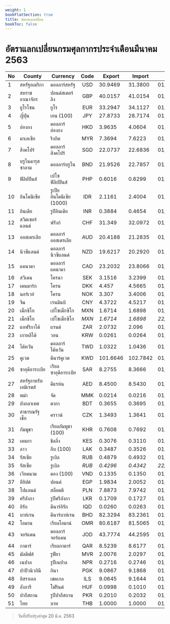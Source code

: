 ```yaml
---
weight: 1
bookFlatSection: true
title: อัตราแลกเปลี่ยน
bookToc: false
---
```



อัตราแลกเปลี่ยนกรมศุลกากรประจำเดือนมีนาคม 2563
===

| No | County               | Currency                 | Code  | Export   | Import   | Start        | Finish       |
|----|----------------------|--------------------------|:-----:|----------|----------|--------------|--------------|
| 1  | สหรัฐอเมริกา         | ดอลลาร์สหรัฐ             |  USD  | 30.9469  | 31.3800    | 01/03/2020   | 31/03/2020   |
| 2  | สหราชอาณาจักร        | ปอนด์สเตอร์ลิง           |  GBP  | 40.0157  | 41.0154  | 01/03/2020   | 31/03/2020   |
| 3  | ยูโรโซน              | ยูโร                     |  EUR  | 33.2947  | 34.1127  | 01/03/2020   | 31/03/2020   |
| 4  | ญี่ปุ่น              | เยน (100)                |  JPY  | 27.8733  | 28.7174  | 01/03/2020   | 31/03/2020   |
| 5  | ฮ่องกง               | ดอลลาร์ฮ่องกง            |  HKD  | 3.9635   | 4.0604   | 01/03/2020   | 31/03/2020   |
| 6  | มาเลเซีย             | ริงกิต                   |  MYR  | 7.3694   | 7.6223   | 01/03/2020   | 31/03/2020   |
| 7  | สิงคโปร์             | ดอลลาร์สิงคโปร์          |  SGD  | 22.0737  | 22.6836  | 01/03/2020   | 31/03/2020   |
| 8  | บรูไนดารุสซาลาม      | ดอลลาร์บรูไน             |  BND  | 21.9526  | 22.7857  | 01/03/2020   | 31/03/2020   |
| 9  | ฟิลิปปินส์           | เปโซฟิลิปปินส์           |  PHP  | 0.6016   | 0.6299   | 01/03/2020   | 31/03/2020   |
| 10 | อินโดนีเซีย          | รูเปียอินโดนีเซีย (1000) |  IDR  | 2.1161   | 2.4004   | 01/03/2020   | 31/03/2020   |
| 11 | อินเดีย              | รูปีอินเดีย              |  INR  | 0.3884   | 0.4654   | 01/03/2020   | 31/03/2020   |
| 12 | สวิตเซอร์แลนด์       | ฟรังก์                   |  CHF  | 31.349   | 32.0972  | 01/03/2020   | 31/03/2020   |
| 13 | ออสเตรเลีย           | ดอลลาร์ออสเตรเลีย        |  AUD  | 20.4188  | 21.2835  | 01/03/2020   | 31/03/2020   |
| 14 | นิวซีแลนด์           | ดอลลาร์นิวซีแลนด์        |  NZD  | 19.6217  | 20.2920   | 01/03/2020   | 31/03/2020   |
| 15 | แคนาดา               | ดอลลาร์แคนาดา            |  CAD  | 23.2032  | 23.8066  | 01/03/2020   | 31/03/2020   |
| 16 | สวีเดน               | โครนา                    |  SEK  | 3.1516   | 3.2399   | 01/03/2020   | 31/03/2020   |
| 17 | เดนมาร์ก             | โครน                     |  DKK  | 4.457    | 4.5665   | 01/03/2020   | 31/03/2020   |
| 18 | นอร์เวย์             | โครน                     |  NOK  | 3.307    | 3.4006   | 01/03/2020   | 31/03/2020   |
| 19 | จีน                  | เรนมินบิ                 |  CNY  | 4.3722   | 4.5217   | 01/03/2020   | 31/03/2020   |
| 20 | เม็กซิโก             | เปโซเม็กซิโก             |  MXN  | 1.6714   | 1.6898   | 01/03/2020   | *21/03/2020* |
| 21 | เม็กซิโก             | เปโซเม็กซิโก             | *MXN* | *1.6714* | *1.6898* | *22/03/2020* | *31/03/2020* |
| 22 | แอฟริกาใต้           | แรนด์                    |  ZAR  | 2.0732   | 2.096    | 01/03/2020   | 31/03/2020   |
| 23 | เกาหลีใต้            | วอน                      |  KRW  | 0.0261   | 0.0264   | 01/03/2020   | 31/03/2020   |
| 24 | ไต้หวัน              | ดอลลาร์ไต้หวัน           |  TWD  | 1.0322   | 1.0436   | 01/03/2020   | 31/03/2020   |
| 25 | คูเวต                | ดีนาร์คูเวต              |  KWD  | 101.6646 | 102.7842 | 01/03/2020   | 31/03/2020   |
| 26 | ซาอุดีอาระเบีย       | เรียลซาอุดีอาระเบีย      |  SAR  | 8.2755   | 8.3666   | 01/03/2020   | 31/03/2020   |
| 27 | สหรัฐอาหรับเอมิเรตส์ | ดีแรห์น                  |  AED  | 8.4500     | 8.5430    | 01/03/2020   | 31/03/2020   |
| 28 | พม่า                 | จัด                      |  MMK  | 0.0214   | 0.0216   | 01/03/2020   | 31/03/2020   |
| 29 | บังกลาเทศ            | ตากา                     |  BDT  | 0.3655   | 0.3695   | 01/03/2020   | 31/03/2020   |
| 30 | สาธารณรัฐเช็ก        | คราวน์                   |  CZK  | 1.3493   | 1.3641   | 01/03/2020   | 31/03/2020   |
| 31 | กัมพูชา              | เรียลกัมพูชา (100)       |  KHR  | 0.7608   | 0.7692   | 01/03/2020   | 31/03/2020   |
| 32 | เคนยา                | ชิลลิ่ง                  |  KES  | 0.3076   | 0.3110    | 01/03/2020   | 31/03/2020   |
| 33 | ลาว                  | กีบ (100)                |  LAK  | 0.3487   | 0.3526   | 01/03/2020   | 31/03/2020   |
| 34 | รัสเซีย              | รูเบิล                   |  RUB  | 0.4879   | 0.4932   | 01/03/2020   | *21/03/2020* |
| 35 | รัสเซีย              | รูเบิล                   | *RUB* | *0.4296* | *0.4342* | *22/03/2020* | *31/03/2020* |
| 36 | เวียดนาม             | ดอง (100)                |  VND  | 0.1335   | 0.1350    | 01/03/2020   | 31/03/2020   |
| 37 | อียิปต์              | ปอนด์                    |  EGP  | 1.9834   | 2.0052   | 01/03/2020   | 31/03/2020   |
| 38 | โปแลนด์              | สล็อตตี                  |  PLN  | 7.8873   | 7.9742   | 01/03/2020   | 31/03/2020   |
| 39 | ศรีลังกา             | รูปีศรีลังกา             |  LKR  | 0.1709   | 0.1727   | 01/03/2020   | 31/03/2020   |
| 40 | อิรัก                | ดีนาร์อิรัก              |  IQD  | 0.0260   | 0.0263   | 01/03/2020   | 31/03/2020   |
| 41 | บาห์เรน              | ดีนาร์บาห์เรน            |  BHD  | 82.3294  | 83.2361  | 01/03/2020   | 31/03/2020   |
| 42 | โอมาน                | เรียลโอมาน์              |  OMR  | 80.6187  | 81.5065  | 01/03/2020   | 31/03/2020   |
| 43 | จอร์แดน              | ดอลลาร์จอร์แดน           |  JOD  | 43.7774  | 44.2595  | 01/03/2020   | 31/03/2020   |
| 44 | กาตาร์               | เรียลกาตาร์              |  QAR  | 8.5239   | 8.6177   | 01/03/2020   | 31/03/2020   |
| 45 | มัลดีฟส์             | รูฟียา                   |  MVR  | 2.0076   | 2.0297   | 01/03/2020   | 31/03/2020   |
| 46 | เนปาล                | รูปีเนปาล                |  NPR  | 0.2716   | 0.2746   | 01/03/2020   | 31/03/2020   |
| 47 | ปาปัวนิวกินี         | กินา                     |  PGK  | 9.0867   | 9.1868   | 01/03/2020   | 31/03/2020   |
| 48 | อิสราเอล             | เชคเกล                   |  ILS  | 9.0645   | 9.1644   | 01/03/2020   | 31/03/2020   |
| 49 | ฮังการี              | โฟรินต์                  |  HUF  | 0.0998   | 0.1010   | 01/03/2020   | 31/03/2020   |
| 50 | ปากีสถาน             | รูปีปากีสถาน             |  PKR  | 0.2010    | 0.2032   | 01/03/2020   | 31/03/2020   |
| 51 | ไทย                  | บาท                      |  THB  | 1.0000      | 1.0000      | 01/03/2020   | 31/03/2020   |



> วันที่ปรับปรุงล่าสุด 20 มี.ค. 2563
